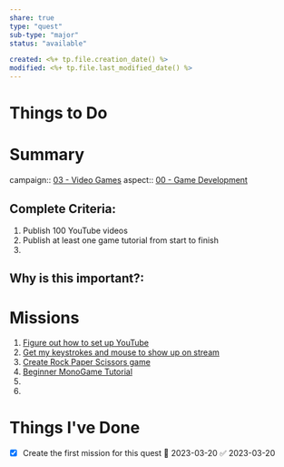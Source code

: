 ```yaml
---
share: true
type: "quest"
sub-type: "major"
status: "available"

created: <%+ tp.file.creation_date() %> 
modified: <%+ tp.file.last_modified_date() %>
---
```

 
 
# Things to Do


# Summary
campaign:: [03 - Video Games](./03%20-%20Video%20Games.md)
aspect:: [00 - Game Development](./00%20-%20Game%20Development.md)



## Complete Criteria:
1.  Publish 100 YouTube videos
2. Publish at least one game tutorial from start to finish
3. 

## Why is this important?:

# Missions
1. [Figure out how to set up YouTube](Figure%20out%20how%20to%20set%20up%20YouTube.md)
2. [Get my keystrokes and mouse to show up on stream](Get%20my%20keystrokes%20and%20mouse%20to%20show%20up%20on%20stream.md)
3. [Create Rock Paper Scissors game](./Create%20Rock%20Paper%20Scissors%20game.md)
4. [Beginner MonoGame Tutorial](./Beginner%20MonoGame%20Tutorial.md)
5. 
6. 
# Things I've Done
- [x] Create the first mission for this quest 🛫 2023-03-20 ✅ 2023-03-20